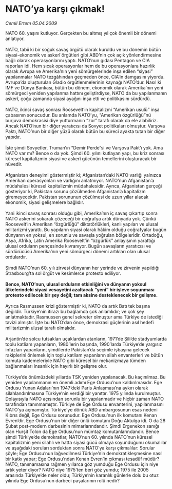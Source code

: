 # NATO’ya karşı çıkmak!

*Cemil Ertem 05.04.2009*

<div class="taraf_structure_2col_1zq">
<div class="margen_n">



 <p>NATO 60. yaşını kutluyor. Gerçekten bu altmış yıl çok önemli bir dönemi anlatıyor. <br/><br/>NATO, tabii ki bir soğuk savaş örgütü olarak kuruldu ve bu dönemin bütün siyasi-ekonomik ve askerî örgütleri gibi ABD’nin çok açık yönlendirmesine bağlı olarak operasyonlarını yaptı. NATO’nun gıdası Pentagon ve CIA raporları idi. Hem sıcak operasyonlar hem de bu operasyonlara hazırlık olarak Avrupa ve Amerika’nın yeni sömürgelerinde inşa edilen “siyasi” yapılanmalar NATO tezgâhından geçmeden önce, CIA’in damgasını yiyordu. Avrupa’da oluşturulan Gladio örgütlenmelerinin kaynağı NATO’dur. Nasıl ki IMF ve Dünya Bankası, bütün bu dönem, ekonomik olarak Amerika’nın yeni sömürgeci yeniden yapılanma hattını geliştirdiyse, NATO da bu yapılanmanın askerî, çoğu zamanda siyasi ayağını inşa etti ve politikasını sürdürdü. <br/><br/>NATO, ikinci savaş sonrası Roosevelt’in kapitalizmi “Amerikan usulü” inşa çabasının sonucudur. Bu anlamda NATO’yu, “Amerikan özgürlüğü”nü burjuva demokrasisi diye yutturmanın “zor” tarafı olarak da ele alabiliriz. Ancak NATO’nun bir diğer yaratıcısı da Sovyet politikaları olmuştur. Varşova Paktı, NATO’nun bir diğer yüzü olarak bütün bu süreci ayakta tutan bir diğer yapıdır. <br/><br/>İşte şimdi Sovyetler, Truman’ın “Demir Perde”si ve Varşova Pakt’ı yok. Ama NATO var mı? Bence o da yok. Şimdi 60. yılını kutlayan yapı, bu kriz sonrası küresel kapitalizmin siyasi ve askerî gücünün temellerini oluşturacak bir nüvedir. <br/><br/>Afganistan deneyimi göstermiştir ki; Afganistan’daki NATO varlığı yalnızca Amerikan operasyonları ve varlığını anlatmıyor. NATO’nun Afganistan’a müdahalesi küresel kapitalizmin müdahalesidir. Ayrıca, Afganistan gerçeği gösteriyor ki, Pakistan sorunu çözülmeden Afganistan’a kapitalizm giremeyecektir. Pakistan sorununun çözülmesi de uzun yıllar alacak ekonomik, siyasi gelişmelere bağlıdır. <br/><br/>Yani ikinci savaş sonrası olduğu gibi, Amerika’nın iç savaş çıkartıp sonra NATO askerini sokarak çözeceği bir coğrafya artık dünyada yok. Çünkü Roosevelt’in Amerikan “özgürlüğü” diktatörlükleri, kanlı yapıları ve ulusal militarizmi yarattı. Bu yapıların siyasi olarak hâkim olduğu coğrafyalar bugün dünyanın en yoksul, en sorunlu ve savaşla yoğrulan bölgeleridir. Ortadoğu, Asya, Afrika, Latin Amerika Roosevelt’in “özgürlük” anlayışının yarattığı ulusal orduların pençesinde kıvranıyor. Bugün savaşların yaratıcısı ve sürdürücüsü Amerika’nın yeni sömürgeci dönemi artıkları olan ulusal ordulardır. <br/><br/>Şimdi NATO’nun 60. yılı zirvesi dünyanın her yerinde ve zirvenin yapıldığı Strasbourg’ta sol örgüt ve kesimlerce protesto ediliyor.<b> <br/><br/>Bence, NATO’nun, ulusal orduların etkinliğini ve dünyanın yoksul ülkelerindeki siyasi vesayetini azaltacak “yeni” bir işleve soyunması protesto edilecek bir şey değil; tam aksine desteklenecek bir gelişme.</b> <br/><br/>Ayrıca Rasmussen krizi göstermiştir ki, NATO da artık Batı tek başına değildir. Türkiye’nin itirazı bu bağlamda çok anlamlıdır; ve çok şey anlatmaktadır. Rasmussen genel sekreter olmuştur ama Türkiye de istediği tavizi almıştır. İşte bu NATO’dan önce, demokrasi güçlerinin asıl hedefi militarizmin ulusal tarafı olmalıdır. <br/><br/>Arjantin’de solcu tutsakları uçaklardan atanların, 1971’de Şili’de stadyumlarda toplu katliam yapanların, 1980’lerin başında, 1990’larda Türkiye’de yargısız infazları yapanların, şimdilerde Pakistan’da seçimle işbaşına gelecek rakiplerini önlemek için toplu katliam yapanların silah envanterleri ve bütün komuta kademeleriyle NATO gibi küresel bir mekanizmaya tümden bağlanmaları insanlık için hayırlı bir gelişme olur. <br/><br/>Türkiye’de önümüzdeki yıllarda TSK yeniden yapılanacak. Bu kaçınılmaz. Bu yeniden yapılanmanın en önemli adımı Ege Ordusu’nun kaldırılmasıdır. Ege Ordusu Yunan Adaları’nın 1947’deki Paris Anlaşması’na aykırı olarak silahlandırılmasına Türkiye’nin verdiği bir yanıttır. 1975 yılında kurulmuştur. Dolayısıyla NATO açısından sorunlu bir yapılanmadır ve hiçbir zaman NATO tarafından tanınmamıştır. Türkiye de Ege Ordusu envanterini, yapılanmasını NATO’ya açmamıştır. Türkiye’ye dönük ABD ambargosunun esas nedeni Kıbrıs değil, Ege Ordusu sorunudur. Ege Ordusu’nun ilk komutanı Kenan Evren’dir. Ege Ordusu’nun bir diğer ünlü komutanı Doğu Aktulga idi. O da 28 Şubat post-modern darbesinin mimarlarındandır. Şimdi Ergenekon sanığı olan Hurşit Tolon da Ege Ordusu’nun mümtaz komutanlarındandır. Bence şimdi Türkiye’de demokratlar, NATO’nun 60. yılında NATO’nun küresel kapitalizmin yeni silahlı ve hatta siyasi gücü olmaya soyunduğunu okumalılar ve aşağıdaki soruları sorduktan sonra NATO’ya karşı çıkmalılar: Sorular şöyle; Ege Ordusu’nun lağvedilmesi Türkiye’nin demokratikleşmesine nasıl bir katkı yapar; Ege Ordusu’ndan Kenan Evren’in çıkması tesadüf müdür? NATO, tanımamasına rağmen yıllarca göz yumduğu Ege Ordusu için niye artık yeter diyor? NATO niye 1975’ten beri göz yumdu; 1975 ile 2005 arasında Türkiye’de neler oldu; Türkiye’nin karanlık günlerle dolu bu otuz yılında Ege Ordusu’nun darbeci paşalarının rolü nedir?</p>
<br/>
<br/>
<br/>



<br/>


<div id="taraf_not">
</div>

</div>


</div>
